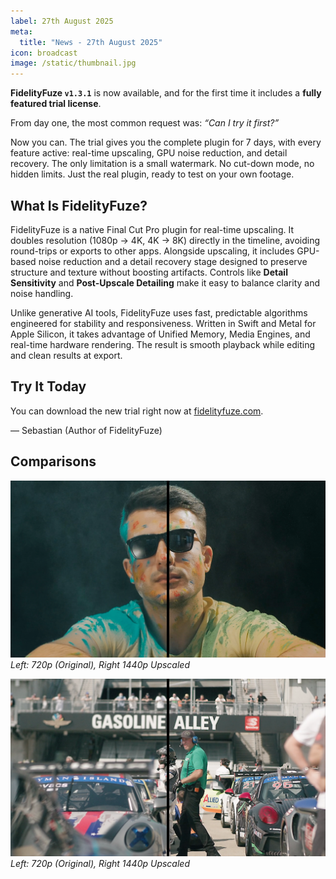 ```yaml
---
label: 27th August 2025
meta:
  title: "News - 27th August 2025"
icon: broadcast
image: /static/thumbnail.jpg
---
```


**FidelityFuze `v1.3.1`** is now available, and for the first time it includes a **fully featured trial license**.  

From day one, the most common request was: *“Can I try it first?”* 

Now you can. The trial gives you the complete plugin for 7 days, with every feature active: real-time upscaling, GPU noise reduction, and detail recovery. The only limitation is a small watermark. No cut-down mode, no hidden limits. Just the real plugin, ready to test on your own footage. 

## What Is FidelityFuze?  
FidelityFuze is a native Final Cut Pro plugin for real-time upscaling. It doubles resolution (1080p → 4K, 4K → 8K) directly in the timeline, avoiding round-trips or exports to other apps. Alongside upscaling, it includes GPU-based noise reduction and a detail recovery stage designed to preserve structure and texture without boosting artifacts. Controls like **Detail Sensitivity** and **Post-Upscale Detailing** make it easy to balance clarity and noise handling.  

Unlike generative AI tools, FidelityFuze uses fast, predictable algorithms engineered for stability and responsiveness. Written in Swift and Metal for Apple Silicon, it takes advantage of Unified Memory, Media Engines, and real-time hardware rendering. The result is smooth playback while editing and clean results at export.

## Try It Today  
You can download the new trial right now at [fidelityfuze.com](https://fidelityfuze.com).

— Sebastian (Author of FidelityFuze)

## Comparisons  

![](/static/fidelityfuze-comparison-01.webp)  
*Left: 720p (Original), Right 1440p Upscaled* 

![](/static/fidelityfuze-comparison-02.webp)  
*Left: 720p (Original), Right 1440p Upscaled*